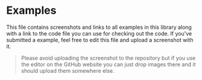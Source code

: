 # Examples

This file contains screenshots and links to all examples in this library along with a link to the code file you can use for checking out the code. If you've submitted a example, feel free to edit this file and upload a screenshot with it.

> Please avoid uploading the screenshot to the repository but if you use the editor on the GitHub website you can just drop images there and it should upload them somewhere else.